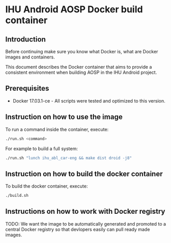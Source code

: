# IHU Android AOSP Docker build container

## Introduction

Before continuing make sure you know what Docker is, what are Docker
images and containers.

This document describes the Docker container that aims to provide a consistent environment when building AOSP in the IHU Android project.

## Prerequisites

* Docker 17.03.1-ce - All scripts were tested and optimized to this version.

## Instruction on how to use the image

To run a command inside the container, execute:

```bash
./run.sh <command>
```

For example to build a full system:

```bash
./run.sh "lunch ihu_abl_car-eng && make dist droid -j8"
```

## Instruction on how to build the docker container

To build the docker container, execute:

```bash
./build.sh
```

## Instructions on how to work with Docker registry

TODO: We want the image to be automatically generated and
promoted to a central Docker registry so that devlopers easily
can pull ready made images.
